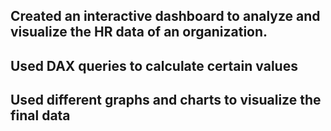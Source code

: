 ## Created an interactive dashboard to analyze and visualize the HR data of an organization.
## Used DAX queries to calculate certain values
## Used different graphs and charts to visualize the final data

